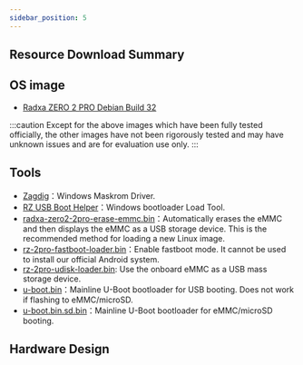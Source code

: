 ```yaml
---
sidebar_position: 5
---
```


## Resource Download Summary

## OS image

- [Radxa ZERO 2 PRO Debian Build 32](https://github.com/radxa-build/radxa-zero-2pro/releases/download/b32/radxa-zero-2pro_debian_bookworm_kde_b32.img.xz)

:::caution
Except for the above images which have been fully tested officially, the other images have not been rigorously tested and may have unknown issues and are for evaluation use only.
:::

## Tools

- [Zagdig](https://zadig.akeo.ie/)：Windows Maskrom Driver.
- [RZ USB Boot Helper](https://dl.radxa.com/zero/tools/windows/RZ_USB_Boot_Helper_V1.0.0.zip)：Windows bootloader Load Tool.
- [radxa-zero2-2pro-erase-emmc.bin](https://dl.radxa.com/zero2pro/images/loader/radxa-zero-2pro-erase-emmc.bin)：Automatically erases the eMMC and then displays the eMMC as a USB storage device. This is the recommended method for loading a new Linux image.
- [rz-2pro-fastboot-loader.bin](https://dl.radxa.com/zero2pro/images/loader/rz-2pro-fastboot-loader.bin)：Enable fastboot mode. It cannot be used to install our official Android system.
- [rz-2pro-udisk-loader.bin](https://dl.radxa.com/zero2pro/images/loader/rz-2pro-udisk-loader.bin): Use the onboard eMMC as a USB mass storage device.
- [u-boot.bin](https://dl.radxa.com/zero2pro/images/loader/u-boot.bin)：Mainline U-Boot bootloader for USB booting. Does not work if flashing to eMMC/microSD.
- [u-boot.bin.sd.bin](https://dl.radxa.com/zero2pro/images/loader/u-boot.bin.sd.bin)：Mainline U-Boot bootloader for eMMC/microSD booting.

## Hardware Design
